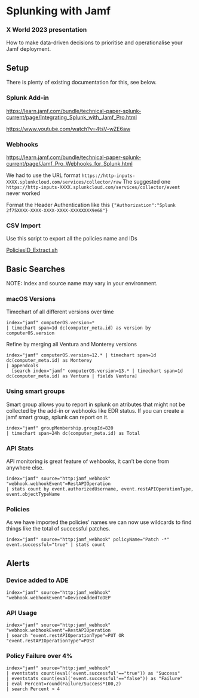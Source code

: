# Splunking with Jamf
### X World 2023 presentation

How to make data-driven decisions to prioritise and operationalise your Jamf deployment.

## Setup

There is plenty of existing documentation for this, see below.

### Splunk Add-in

https://learn.jamf.com/bundle/technical-paper-splunk-current/page/Integrating_Splunk_with_Jamf_Pro.html

https://www.youtube.com/watch?v=4tsV-wZE6aw

### Webhooks

https://learn.jamf.com/bundle/technical-paper-splunk-current/page/Jamf_Pro_Webhooks_for_Splunk.html

We had to use the URL format `https://http-inputs-XXXX.splunkcloud.com/services/collector/raw`
The suggested one `https://http-inputs-XXXX.splunkcloud.com/services/collector/event` never worked

Format the Header Authentication like this `{"Authorization":"Splunk 2f75XXXX-XXXX-XXXX-XXXX-XXXXXXXX9e68"}`

### CSV Import

Use this script to export all the policies name and IDs

[PoliciesID_Extract.sh
](https://github.com/ooftee/Splunking_with_Jamf/blob/main/PoliciesID_Extract.sh)

## Basic Searches

NOTE: Index and source name may vary in your environment.

### macOS Versions
Timechart of all different versions over time

```
index="jamf" computerOS.version=* 
| timechart span=1d dc(computer_meta.id) as version by computerOS.version
```

Refine by merging all Ventura and Monterey versions

```
index="jamf" computerOS.version=12.* | timechart span=1d dc(computer_meta.id) as Monterey 
| appendcols 
  [search index="jamf" computerOS.version=13.* | timechart span=1d dc(computer_meta.id) as Ventura | fields Ventura]
```

### Using smart groups

Smart group allows you to report in splunk on atributes that might not be collected by the add-in or webhooks like EDR status.
If you can create a jamf smart group, splunk can report on it.

```
index="jamf" groupMembership.groupId=820 
| timechart span=24h dc(computer_meta.id) as Total
```

### API Stats

API monitoring is great feature of wehbooks, it can’t be done from anywhere else.

```
index="jamf" source="http:jamf_webhook" "webhook.webhookEvent"=RestAPIOperation 
| stats count by event.authorizedUsername, event.restAPIOperationType, event.objectTypeName
```

### Policies
As we have imported the policies' names we can now use wildcards to find things like the total of successful patches.

```
index="jamf" source="http:jamf_webhook" policyName="Patch -*" event.successful="true" | stats count
```

## Alerts

### Device added to ADE
```
index="jamf" source="http:jamf_webhook" "webhook.webhookEvent"=DeviceAddedToDEP
```

### API Usage
```
index="jamf" source="http:jamf_webhook" "webhook.webhookEvent"=RestAPIOperation 
| search "event.restAPIOperationType"=PUT OR "event.restAPIOperationType"=POST
```

### Policy Failure over 4%
```
index="jamf" source="http:jamf_webhook" 
| eventstats count(eval('event.successful'=="true")) as "Success" 
| eventstats count(eval('event.successful'=="false")) as "Failure" 
| eval Percent=round(Failure/Success*100,2) 
| search Percent > 4
```
